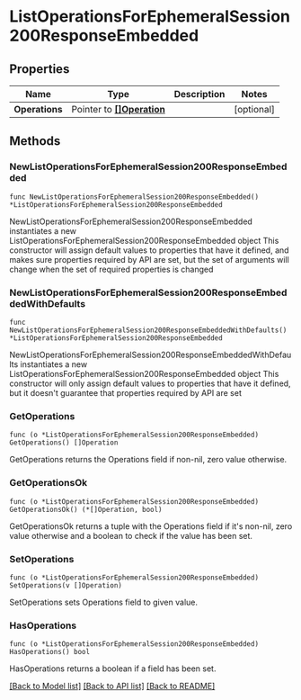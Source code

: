 # ListOperationsForEphemeralSession200ResponseEmbedded

## Properties

Name | Type | Description | Notes
------------ | ------------- | ------------- | -------------
**Operations** | Pointer to [**[]Operation**](Operation.md) |  | [optional] 

## Methods

### NewListOperationsForEphemeralSession200ResponseEmbedded

`func NewListOperationsForEphemeralSession200ResponseEmbedded() *ListOperationsForEphemeralSession200ResponseEmbedded`

NewListOperationsForEphemeralSession200ResponseEmbedded instantiates a new ListOperationsForEphemeralSession200ResponseEmbedded object
This constructor will assign default values to properties that have it defined,
and makes sure properties required by API are set, but the set of arguments
will change when the set of required properties is changed

### NewListOperationsForEphemeralSession200ResponseEmbeddedWithDefaults

`func NewListOperationsForEphemeralSession200ResponseEmbeddedWithDefaults() *ListOperationsForEphemeralSession200ResponseEmbedded`

NewListOperationsForEphemeralSession200ResponseEmbeddedWithDefaults instantiates a new ListOperationsForEphemeralSession200ResponseEmbedded object
This constructor will only assign default values to properties that have it defined,
but it doesn't guarantee that properties required by API are set

### GetOperations

`func (o *ListOperationsForEphemeralSession200ResponseEmbedded) GetOperations() []Operation`

GetOperations returns the Operations field if non-nil, zero value otherwise.

### GetOperationsOk

`func (o *ListOperationsForEphemeralSession200ResponseEmbedded) GetOperationsOk() (*[]Operation, bool)`

GetOperationsOk returns a tuple with the Operations field if it's non-nil, zero value otherwise
and a boolean to check if the value has been set.

### SetOperations

`func (o *ListOperationsForEphemeralSession200ResponseEmbedded) SetOperations(v []Operation)`

SetOperations sets Operations field to given value.

### HasOperations

`func (o *ListOperationsForEphemeralSession200ResponseEmbedded) HasOperations() bool`

HasOperations returns a boolean if a field has been set.


[[Back to Model list]](../README.md#documentation-for-models) [[Back to API list]](../README.md#documentation-for-api-endpoints) [[Back to README]](../README.md)


